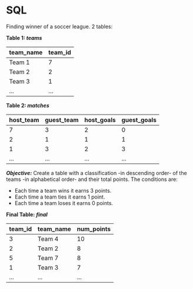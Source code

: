 # SQL
Finding winner of a soccer league. 2 tables:

**Table 1: _teams_**

| team_name | team_id |
|-----------|---------|
|   Team 1  |    7    |
|   Team 2  |    2    |
|   Team 3  |    1    |
|     ...   |   ...   |

**Table 2: _matches_**
 
| host_team | guest_team | host_goals | guest_goals |
|-----------|------------|------------|-------------|
|     7     |      3     |       2    |       0     |
|     2     |      1     |       1    |       1     |
|     1     |      3     |       2    |       3     |
|    ...    |     ...    |     ...    |     ...     |

**_Objective:_** 
Create a table with a classification -in descending order- of the teams -in alphabetical order- and their total points. The conditions are:
- Each time a team wins it earns 3 points.
- Each time a team ties it earns 1 point.
- Each time a team loses it earns 0 points.


**Final Table: _final_**

|  team_id  |  team_name | num_points |
|-----------|------------|------------|
|     3     |   Team 4   |      10    |
|     2     |   Team 2   |       8    |
|     5     |   Team 7   |       8    |
|     1     |   Team 3   |       7    |
|    ...    |     ...    |     ...    |

